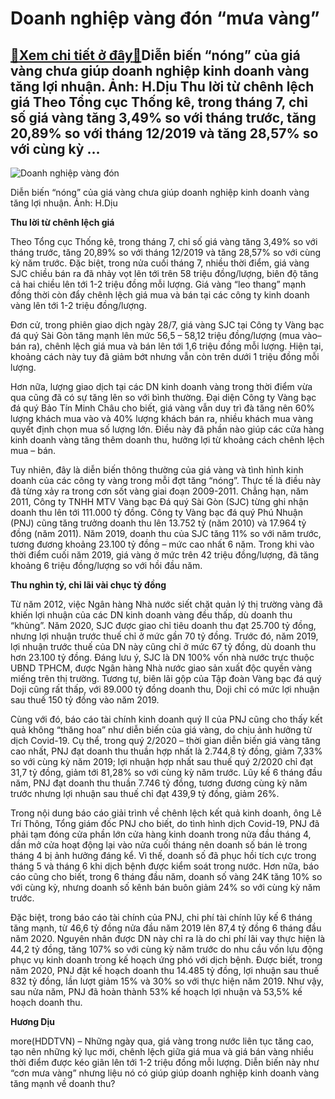 Doanh nghiệp vàng đón “mưa vàng”
================================

[:gift:Xem chi tiết ở đây:gift:](https://hddtvn.com/doanh-nghiep-vang-don-mua-vang/)Diễn biến “nóng” của giá vàng chưa giúp doanh nghiệp kinh doanh vàng tăng lợi nhuận. Ảnh: H.Dịu Thu lời từ chênh lệch giá Theo Tổng cục Thống kê, trong tháng 7, chỉ số giá vàng tăng 3,49% so với tháng trước, tăng 20,89% so với tháng 12/2019 và tăng 28,57% so với cùng kỳ …
--------------------------------------------------------------------------------------------------------------------------------------------------------------------------------------------------------------------------------------------------------------------------------





![Doanh nghiệp vàng đón ](https://haiquanonline.com.vn/stores/news_dataimages/hoannm/082020/03/17/in_article/3736_3-3212_IMG_0152.jpg?rt=20200804085400 "Diễn biến ")


Diễn biến “nóng” của giá vàng chưa giúp doanh nghiệp kinh doanh vàng tăng lợi nhuận. Ảnh: H.Dịu



**Thu lời từ chênh lệch giá**


Theo Tổng cục Thống kê, trong tháng 7, chỉ số giá vàng tăng 3,49% so với tháng trước, tăng 20,89% so với tháng 12/2019 và tăng 28,57% so với cùng kỳ năm trước. Đặc biệt, trong nửa cuối tháng 7, nhiều thời điểm, giá vàng SJC chiều bán ra đã nhảy vọt lên tới trên 58 triệu đồng/lượng, biên độ tăng cả hai chiều lên tới 1-2 triệu đồng mỗi lượng. Giá vàng “leo thang” mạnh đồng thời còn đẩy chênh lệch giá mua và bán tại các công ty kinh doanh vàng lên tới 1-2 triệu đồng/lượng.


Đơn cử, trong phiên giao dịch ngày 28/7, giá vàng SJC tại Công ty Vàng bạc đá quý Sài Gòn tăng mạnh lên mức 56,5 – 58,12 triệu đồng/lượng (mua vào– bán ra), chênh lệch giá mua và bán lên tới 1,6 triệu đồng mỗi lượng. Hiện tại, khoảng cách này tuy đã giảm bớt nhưng vẫn còn trên dưới 1 triệu đồng mỗi lượng.


Hơn nữa, lượng giao dịch tại các DN kinh doanh vàng trong thời điểm vừa qua cũng đã có sự tăng lên so với bình thường. Đại diện Công ty Vàng bạc đá quý Bảo Tín Minh Châu cho biết, giá vàng vẫn duy trì đà tăng nên 60% lượng khách mua vào và 40% lượng khách bán ra, nhiều khách mua vàng quyết định chọn mua số lượng lớn. Điều này đã phần nào giúp các cửa hàng kinh doanh vàng tăng thêm doanh thu, hưởng lợi từ khoảng cách chênh lệch mua – bán.


Tuy nhiên, đây là diễn biến thông thường của giá vàng và tình hình kinh doanh của các công ty vàng trong mỗi đợt tăng “nóng”. Thực tế là điều này đã từng xảy ra trong cơn sốt vàng giai đoạn 2009-2011. Chẳng hạn, năm 2011, Công ty TNHH MTV Vàng bạc Đá quý Sài Gòn (SJC) từng ghi nhận doanh thu lên tới 111.000 tỷ đồng. Công ty Vàng bạc đá quý Phú Nhuận (PNJ) cũng tăng trưởng doanh thu lên 13.752 tỷ (năm 2010) và 17.964 tỷ đồng (năm 2011). Năm 2019, doanh thu của SJC tăng 11% so với năm trước, tương đương khoảng 23.100 tỷ đồng – mức cao nhất 6 năm. Trong khi vào thời điểm cuối năm 2019, giá vàng ở mức trên 42 triệu đồng/lượng, đã tăng khoảng 6 triệu đồng/lượng so với hồi đầu năm.


**Thu nghìn tỷ, chỉ lãi vài chục tỷ đồng**


Từ năm 2012, việc Ngân hàng Nhà nước siết chặt quản lý thị trường vàng đã khiến lợi nhuận của các DN kinh doanh vàng đều thấp, dù doanh thu “khủng”. Năm 2020, SJC được giao chỉ tiêu doanh thu đạt 25.700 tỷ đồng, nhưng lợi nhuận trước thuế chỉ ở mức gần 70 tỷ đồng. Trước đó, năm 2019, lợi nhuận trước thuế của DN này cũng chỉ ở mức 67 tỷ đồng, dù doanh thu hơn 23.100 tỷ đồng. Đáng lưu ý, SJC là DN 100% vốn nhà nước trực thuộc UBND TPHCM, được Ngân hàng Nhà nước giao sản xuất độc quyền vàng miếng trên thị trường. Tương tự, biên lãi gộp của Tập đoàn Vàng bạc đá quý Doji cũng rất thấp, với 89.000 tỷ đồng doanh thu, Doji chỉ có mức lợi nhuận sau thuế 150 tỷ đồng vào năm 2019.


Cùng với đó, báo cáo tài chính kinh doanh quý II của PNJ cũng cho thấy kết quả không “thăng hoa” như diễn biến của giá vàng, do chịu ảnh hưởng từ dịch Covid-19. Cụ thể, trong quý 2/2020 – thời gian diễn biến giá vàng tăng cao nhất, PNJ đạt doanh thu thuần hợp nhất là 2.744,8 tỷ đồng, giảm 7,33% so với cùng kỳ năm 2019; lợi nhuận hợp nhất sau thuế quý 2/2020 chỉ đạt 31,7 tỷ đồng, giảm tới 81,28% so với cùng kỳ năm trước. Lũy kế 6 tháng đầu năm, PNJ đạt doanh thu thuần 7.746 tỷ đồng, tương đương cùng kỳ năm trước nhưng lợi nhuận sau thuế chỉ đạt 439,9 tỷ đồng, giảm 26%.


Trong nội dung báo cáo giải trình về chênh lệch kết quả kinh doanh, ông Lê Trí Thông, Tổng giám đốc PNJ cho biết, do tình hình dịch Covid-19, PNJ đã phải tạm đóng cửa phần lớn cửa hàng kinh doanh trong nửa đầu tháng 4, dần mở cửa hoạt động lại vào nửa cuối tháng nên doanh số bán lẻ trong tháng 4 bị ảnh hưởng đáng kể. Vì thế, doanh số đã phục hồi tích cực trong tháng 5 và tháng 6 khi dịch bệnh được kiểm soát trong nước. Hơn nữa, báo cáo cũng cho biết, trong 6 tháng đầu năm, doanh số vàng 24K tăng 10% so với cùng kỳ, nhưng doanh số kênh bán buôn giảm 24% so với cùng kỳ năm trước.


Đặc biệt, trong báo cáo tài chính của PNJ, chi phí tài chính lũy kế 6 tháng tăng mạnh, từ 46,6 tỷ đồng nửa đầu năm 2019 lên 87,4 tỷ đồng 6 tháng đầu năm 2020. Nguyên nhân được DN này chỉ ra là do chi phí lãi vay thực hiện là 44,2 tỷ đồng, tăng 107% so với cùng kỳ năm trước do nhu cầu vốn lưu động phục vụ kinh doanh trong kế hoạch ứng phó với dịch bệnh. Được biết, trong năm 2020, PNJ đặt kế hoạch doanh thu 14.485 tỷ đồng, lợi nhuận sau thuế 832 tỷ đồng, lần lượt giảm 15% và 30% so với thực hiện năm 2019. Như vậy, sau nửa năm, PNJ đã hoàn thành 53% kế hoạch lợi nhuận và 53,5% kế hoạch doanh thu.




**Hương Dịu**



more(HDDTVN) – Những ngày qua, giá vàng trong nước liên tục tăng cao, tạo nên những kỷ lục mới, chênh lệch giữa giá mua và giá bán vàng nhiều thời điểm được kéo giãn lên tới 1-2 triệu đồng mỗi lượng. Diễn biến này như “cơn mưa vàng” nhưng liệu nó có giúp giúp doanh nghiệp kinh doanh vàng tăng mạnh về doanh thu?

